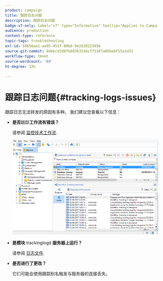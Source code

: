 ```yaml
---
product: campaign
title: 跟踪日志问题
description: 跟踪日志问题
badge-v7-only: label="v7" type="Informative" tooltip="Applies to Campaign Classic v7 only"
audience: production
content-type: reference
topic-tags: troubleshooting
exl-id: 58656aa1-aa95-451f-80b8-9e2d28223056
source-git-commit: 8debcd3d8fb883b3316cf75187a86bebf15a1d31
workflow-type: tm+mt
source-wordcount: '69'
ht-degree: 13%

---
```


# 跟踪日志问题{#tracking-logs-issues}



跟踪日志无法转发的原因有多种。 我们建议您查看以下信息：

* **是否**&#x200B;跟踪&#x200B;**工作流有错误？**

   请参阅 [监控技术工作流](../../workflow/using/monitoring-technical-workflows.md).

   ![](assets/tracking_scheduled_task.png)

* **是模块** trackinglogd **服务器上运行？**

   请参阅 [日志文件](../../production/using/log-files.md).

* **是否进行了更改？**

   它们可能会使用跟踪别名触发与服务器的连接丢失。
